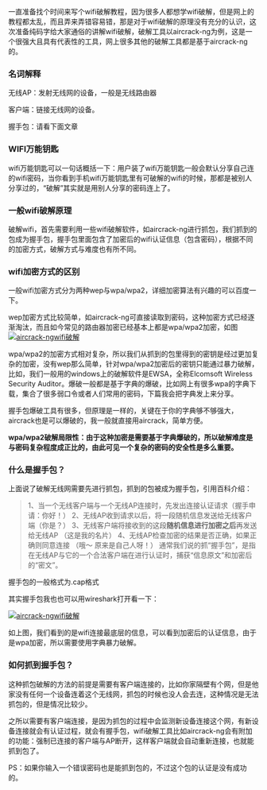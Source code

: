 一直准备找个时间来写个wifi破解教程，因为很多人都想学wifi破解，但是网上的教程都太乱，而且弄来弄错容易错，那是对于wifi破解的原理没有充分的认识，这次准备纯码字给大家通俗的讲解wifi破解，破解工具以aircrack-ng为例，这是一个很强大且具有代表性的工具，网上很多其他的破解工具都是基于aircrack-ng的。

### 名词解释

无线AP：发射无线网的设备，一般是无线路由器

客户端：链接无线网的设备。

握手包：请看下面文章

### WIFI万能钥匙

wifi万能钥匙可以一句话概括一下：用户装了wifi万能钥匙一般会默认分享自己连的wifi密码，当你看到手机wifi万能钥匙里有可破解的wifi的时候，那都是被别人分享过的，“破解”其实就是用别人分享的密码连上了。

### 一般wifi破解原理

破解wifi，首先需要利用一些wifi破解软件，如aircrack-ng进行抓包，我们抓到的包成为握手包，握手包里面包含了加密后的wifi认证信息（包含密码），根据不同的加密方式，破解方式与难度也有所不同。

### wifi加密方式的区别

一般wifi加密方式分为两种wep与wpa/wpa2，详细加密算法有兴趣的可以百度一下。

wep加密方式比较简单，如aircrack-ng可直接读取到密码，这种加密方式已经逐渐淘汰，而且如今常见的路由器加密已经基本上都是wpa/wpa2加密，如图[![aircrack-ngwifi破解](http://www.vuln.cn/wp-content/uploads/2016/02/wifi.jpg)](http://www.vuln.cn/wp-content/uploads/2016/02/wifi.jpg)

 

wpa/wpa2的加密方式相对复杂，所以我们从抓到的包里得到的密钥是经过更加复杂的加密，没有wep那么简单，针对wpa/wpa2加密后的密钥只能通过暴力破解，比如，我们一般用的windows上的破解软件是EWSA，全称Elcomsoft Wireless Security Auditor。爆破一般都是基于字典的爆破，比如网上有很多wpa的字典下载，集合了很多弱口令或者人们常用的密码，下篇我会把字典发上来分享。

握手包爆破工具有很多，但原理是一样的，关键在于你的字典够不够强大，aircrack也是可以爆破的，我一般就直接用aircrack，简单方便。

**wpa/wpa2破解局限性：由于这种加密是需要基于字典爆破的，所以破解难度是与密码复杂程度成正比的，由此可见一个复杂的密码的安全性是多么重要。**

### 什么是握手包？

上面说了破解无线网需要先进行抓包，抓到的包被成为握手包，引用百科介绍：

> 1、当一个无线客户端与一个无线AP连接时，先发出连接认证请求（握手申请：你好！）
> 2、无线AP收到请求以后，将一段随机信息发送给无线客户端（你是？）
> 3、无线客户端将接收到的这段**随机信息进行加密之后**再发送给无线AP （这是我的名片）
> 4、无线AP检查加密的结果是否正确，如果正确则同意连接 （哦～ 原来是自己人呀！）
> 通常我们说的抓“握手包”，是指在无线AP与它的一个合法客户端在进行认证时，捕获“信息原文”和加密后的“密文”。

握手包的一般格式为.cap格式

其实握手包我也也可以用wireshark打开看一下：

[![aircrack-ngwifi破解](http://www.vuln.cn/wp-content/uploads/2016/02/wifi1.jpg)](http://www.vuln.cn/wp-content/uploads/2016/02/wifi1.jpg)

 

如上图，我们看到的是wifi连接最底层的信息，可以看到加密后的认证信息，由于是wpa加密，所以需要使用字典暴力破解。

### 如何抓到握手包？

这种抓包破解的方法的前提是需要有客户端连接的，比如你家隔壁有个网，但是他家没有任何一个设备连着这个无线网，抓包的时候也没人会去连，这种情况是无法抓包的，但是情况比较少。

之所以需要有客户端连接，是因为抓包的过程中会监测新设备连接这个网，有新设备连接就会有认证过程，就会有握手包，wifi破解工具比如aircrack-ng会有附加的功能：强制已连接的客户端与AP断开，这样客户端就会自动重新连接，也就能抓到包了。

PS：如果你输入一个错误密码也是能抓到包的，不过这个包的认证是没有成功的。